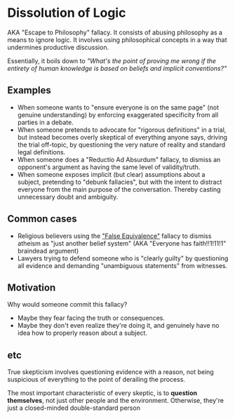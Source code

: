 # Dissolution of Logic
AKA "Escape to Philosophy" fallacy. It consists of abusing philosophy as a means to ignore logic. It involves using philosophical concepts in a way that undermines productive discussion.

Essentially, it boils down to _"What's the point of proving me wrong if the entirety of human knowledge is based on beliefs and implicit conventions?"_

## Examples
- When someone wants to "ensure everyone is on the same page" (not genuine understanding) by enforcing exaggerated specificity from all parties in a debate.
- When someone pretends to advocate for "rigorous definitions" in a trial, but instead becomes overly skeptical of everything anyone says, driving the trial off-topic, by questioning the very nature of reality and standard legal definitions.
- When someone does a "Reductio Ad Absurdum" fallacy, to dismiss an opponent's argument as having the same level of validity/truth.
- When someone exposes implicit (but clear) assumptions about a subject, pretending to "debunk fallacies", but with the intent to distract everyone from the main purpose of the conversation. Thereby casting unnecessary doubt and ambiguity.

## Common cases
- Religious believers using the ["False Equivalence"](https://youtu.be/e-2WZsP6LA0?t=350) fallacy to dismiss atheism as "just another belief system" (AKA "Everyone has faith!!1!11!1" braindead argument)
- Lawyers trying to defend someone who is "clearly guilty" by questioning all evidence and demanding "unambiguous statements" from witnesses.

## Motivation
Why would someone commit this fallacy?
- Maybe they fear facing the truth or consequences.
- Maybe they don't even realize they're doing it, and genuinely have no idea how to properly reason about a subject.

## etc
True skepticism involves questioning evidence with a reason, not being suspicious of everything to the point of derailing the process.

The most important characteristic of every skeptic, is to **question themselves**, not just other people and the environment. Otherwise, they're just a closed-minded double-standard person
